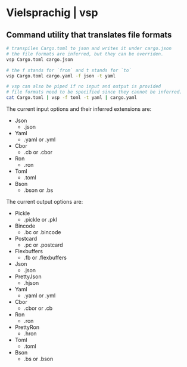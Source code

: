 # Vielsprachig | vsp

## Command utility that translates file formats

```bash
# transpiles Cargo.toml to json and writes it under cargo.json
# the file formats are inferred, but they can be overriden.
vsp Cargo.toml cargo.json

# the f stands for `from` and t stands for `to`
vsp Cargo.toml cargo.yaml -f json -t yaml

# vsp can also be piped if no input and output is provided
# file formats need to be specified since they cannot be inferred.
cat Cargo.toml | vsp -f toml -t yaml | cargo.yaml
```

The current input options and their inferred extensions are:

- Json
  - .json
- Yaml
  - .yaml or .yml
- Cbor
  - .cb or .cbor
- Ron
  - .ron
- Toml
  - .toml
- Bson
  - .bson or .bs

The current output options are:

- Pickle
  - .pickle or .pkl
- Bincode
  - .bc or .bincode
- Postcard
  - .pc or .postcard
- Flexbuffers
  - .fb or .flexbuffers
- Json
  - .json
- PrettyJson
  - .hjson
- Yaml
  - .yaml or .yml
- Cbor
  - .cbor or .cb
- Ron
  - .ron
- PrettyRon
  - .hron
- Toml
  - .toml
- Bson
  - .bs or .bson
